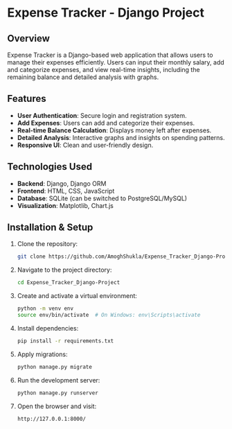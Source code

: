 # Expense Tracker - Django Project

## Overview
Expense Tracker is a Django-based web application that allows users to manage their expenses efficiently. Users can input their monthly salary, add and categorize expenses, and view real-time insights, including the remaining balance and detailed analysis with graphs.

## Features
- **User Authentication**: Secure login and registration system.
- **Add Expenses**: Users can add and categorize their expenses.
- **Real-time Balance Calculation**: Displays money left after expenses.
- **Detailed Analysis**: Interactive graphs and insights on spending patterns.
- **Responsive UI**: Clean and user-friendly design.

## Technologies Used
- **Backend**: Django, Django ORM
- **Frontend**: HTML, CSS, JavaScript
- **Database**: SQLite (can be switched to PostgreSQL/MySQL)
- **Visualization**: Matplotlib, Chart.js

## Installation & Setup
1. Clone the repository:
   ```bash
   git clone https://github.com/AmoghShukla/Expense_Tracker_Django-Project.git
   ```
2. Navigate to the project directory:
   ```bash
   cd Expense_Tracker_Django-Project
   ```
3. Create and activate a virtual environment:
   ```bash
   python -m venv env
   source env/bin/activate  # On Windows: env\Scripts\activate
   ```
4. Install dependencies:
   ```bash
   pip install -r requirements.txt
   ```
5. Apply migrations:
   ```bash
   python manage.py migrate
   ```
6. Run the development server:
   ```bash
   python manage.py runserver
   ```
7. Open the browser and visit:
   ```
   http://127.0.0.1:8000/
   ```

